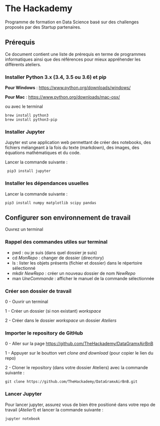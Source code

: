 # The Hackademy

Programme de formation en Data Science basé sur des challenges proposés par des Startup partenaires.

## Prérequis 
Ce document contient une liste de prérequis en terme de programmes informatiques ainsi que des références pour mieux appréhender les différents ateliers.

### Installer Python 3.x (3.4, 3.5 ou 3.6) et pip
**Pour Windows** : <https://www.python.org/downloads/windows/>

**Pour Mac** : <https://www.python.org/downloads/mac-osx/>

ou avec le terminal 
```
brew install python3
brew install python3-pip
```

### Installer Jupyter 
Jupyter est une application web permettant de créer des notebooks, des fichiers mélangeant à la fois du texte (markdown), des images, des équations mathématiques et du code.

Lancer la commande suivante : 
```
 pip3 install jupyter
``` 

### Installer les dépendances usuelles 
Lancer la commande suivante : 
```
pip3 install numpy matplotlib scipy pandas
```

## Configurer son environnement de travail 
Ouvrez un terminal

### Rappel des commandes utiles sur terminal 
- pwd : ou je suis (dans quel dossier je suis) 
- cd *MonRepo* : changer de dossier (direcrtory)
- ls : lister les objets présents (fichier et dossier) dans le répertoire sélectionné
- mkdir *NewRepo* : créer un nouveau dossier de nom *NewRepo*  
- man *UneCommande* : afficher le manuel de la commande sélectionnée

### Créer son dossier de travail 

0 - Ouvrir un terminal 

1 - Créer un dossier (si non existant) *workspace* 

2 - Créer dans le dossier *workspace* un dossier *Ateliers* 

### Importer le repository de GitHub 

0 - Aller sur la page <https://github.com/TheHackademy/DataGramxAirBnB>

1 - Appuyer sur le boutton vert *clone and download* (pour copier le lien du repo) 

2 - Cloner le repository (dans votre dossier Ateliers) avec la commande suivante : 
```
git clone https://github.com/TheHackademy/DataGramxAirBnB.git
```

### Lancer Jupyter

Pour lancer jupyter, assurez vous de bien être positioné dans votre repo de travail (*Atelier1*) et lancer la commande suivante :  

```
jupyter notebook 
```
